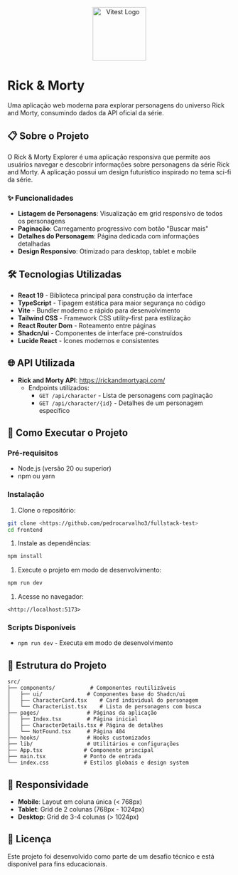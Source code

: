 <p align="center">
  <a href="https://vite.dev/" target="_blank">
    <img src="https://vite.dev/logo.svg" width="120" alt="Vitest Logo" />
  </a>
</p>

# Rick & Morty

Uma aplicação web moderna para explorar personagens do universo Rick and Morty, consumindo dados da API oficial da série.

## 📋 Sobre o Projeto

O Rick & Morty Explorer é uma aplicação responsiva que permite aos usuários navegar e descobrir informações sobre personagens da série Rick and Morty. A aplicação possui um design futurístico inspirado no tema sci-fi da série.

### ✨ Funcionalidades

- **Listagem de Personagens**: Visualização em grid responsivo de todos os personagens
- **Paginação**: Carregamento progressivo com botão "Buscar mais"
- **Detalhes do Personagem**: Página dedicada com informações detalhadas
- **Design Responsivo**: Otimizado para desktop, tablet e mobile

## 🛠️ Tecnologias Utilizadas

- **React 19** - Biblioteca principal para construção da interface
- **TypeScript** - Tipagem estática para maior segurança no código
- **Vite** - Bundler moderno e rápido para desenvolvimento
- **Tailwind CSS** - Framework CSS utility-first para estilização
- **React Router Dom** - Roteamento entre páginas
- **Shadcn/ui** - Componentes de interface pré-construídos
- **Lucide React** - Ícones modernos e consistentes

## 🌐 API Utilizada

- **Rick and Morty API**: https://rickandmortyapi.com/
    - Endpoints utilizados:
        - `GET /api/character` - Lista de personagens com paginação
        - `GET /api/character/{id}` - Detalhes de um personagem específico

## 🚀 Como Executar o Projeto

### Pré-requisitos

- Node.js (versão 20 ou superior)
- npm ou yarn

### Instalação

1. Clone o repositório:

```bash
git clone <https://github.com/pedrocarvalho3/fullstack-test>
cd frontend
```

1. Instale as dependências:

```bash
npm install
```

1. Execute o projeto em modo de desenvolvimento:

```bash
npm run dev
```

1. Acesse no navegador:

```
<http://localhost:5173>
```

### Scripts Disponíveis

- `npm run dev` - Executa em modo de desenvolvimento

## 📁 Estrutura do Projeto

```
src/
├── components/           # Componentes reutilizáveis
│   ├── ui/              # Componentes base do Shadcn/ui
│   ├── CharacterCard.tsx    # Card individual do personagem
│   └── CharacterList.tsx    # Lista de personagens com busca
├── pages/               # Páginas da aplicação
│   ├── Index.tsx        # Página inicial
│   ├── CharacterDetails.tsx # Página de detalhes
│   └── NotFound.tsx     # Página 404
├── hooks/               # Hooks customizados
├── lib/                 # Utilitários e configurações
├── App.tsx             # Componente principal
├── main.tsx            # Ponto de entrada
└── index.css           # Estilos globais e design system

```

## 📱 Responsividade

- **Mobile**: Layout em coluna única (< 768px)
- **Tablet**: Grid de 2 colunas (768px - 1024px)
- **Desktop**: Grid de 3-4 colunas (> 1024px)

## 📄 Licença

Este projeto foi desenvolvido como parte de um desafio técnico e está disponível para fins educacionais.
